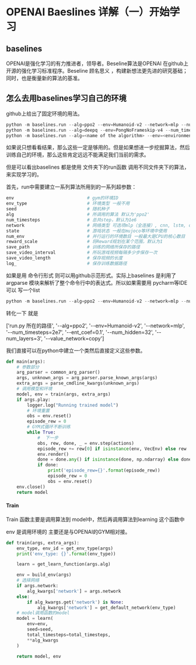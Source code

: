 # OPENAI Baeslines 详解（一）开始学习

## baselines

OPENAI是强化学习的有力推进者，领导者。Beseline算法是OPENAI 在github上开源的强化学习标准程序。Beseline 顾名思义 ，构建新想法更先进的研究基础；同时，也是衡量新的算法的基准。

## 怎么去用baselines学习自己的环境

github上给出了固定环境的用法。

```python
python -m baselines.run --alg=ppo2 --env=Humanoid-v2 --network=mlp --num_timesteps=2e7 --ent_coef=0.1 --num_hidden=32 --num_layers=3 --value_network=copy
python -m baselines.run --alg=deepq --env=PongNoFrameskip-v4 --num_timesteps=1e6
python -m baselines.run --alg=<name of the algorithm> --env=<environment_id> [additional arguments]
```

如果说只想看看结果，那么这些一定是够用的。但是如果想进一步挖掘算法，然后训练自己的环境，那么这些肯定远远不能满足我们当前的需求。



但是可以看出baselines 都是使用 文件夹下的run函数 调用不同文件夹下的算法，来实现学习的。

首先，run中需要建立一系列算法所用到的一系列超参数：

```python
env                            # gym的环境ID
env_type                       # 环境类型 一般不用 
seed                           # 随机种子
alg                            # 所调用的算法 默认为'ppo2'
num_timesteps                  # 总共step，默认为1e6
network                        # 网络类型 可选项mlp（全连接）, cnn, lstm, cnn_lstm, conv_only
state                          # 游戏状态 一般在mujoco等环境中使用
num_env                        # 并行运行的环境数目 一般最大是CPU的核心数目
reward_scale                   # 将Reward规划在某个范围，默认为1
save_path                      # 训练的网络所保存的路径
save_video_interval            # 所玩游戏视频每隔多少步保存一次
save_video_length              # 保存视频的长度
log_                           # 保存训练数据路径
```



如果是用 命令行形式 则可以用github示范形式。实际上baselines 是利用了argparse 模块来解析了整个命令行中的表达式。所以如果需要用 pycharm等IDE 可以 写一个list 


``` python
python -m baselines.run --alg=ppo2 --env=Humanoid-v2 --network=mlp --num_timesteps=2e7 --ent_coef=0.1 --num_hidden=32 --num_layers=3 --value_network=copy
```

转化一下 就是

['run.py 所在的路径', '--alg=ppo2', '--env=Humanoid-v2', '--network=mlp', '--num_timesteps=2e7', '--ent_coef=0.1', '--num_hidden=32', '--num_layers=3', '--value_network=copy']



我们直接可以在python中建立一个类然后直接定义这些参数。










```python
def main(args):
    # 参数部分
    arg_parser = common_arg_parser()
    args, unknown_args = arg_parser.parse_known_args(args)
    extra_args = parse_cmdline_kwargs(unknown_args)
    # 调用模型和环境
    model, env = train(args, extra_args)
    if args.play:
        logger.log("Running trained model")
        # 环境重置
        obs = env.reset()
        episode_rew = 0
        # GYM式循环不断训练
        while True:
            #  下一步
            obs, rew, done, _ = env.step(actions)
            episode_rew += rew[0] if isinstance(env, VecEnv) else rew
            env.render()
            done = done.any() if isinstance(done, np.ndarray) else done
            if done:
                print('episode_rew={}'.format(episode_rew))
                episode_rew = 0
                obs = env.reset()
    env.close()
    return model
```



#### Train

Train 函数主要是调用算法到 model中，然后再调用算法到learning 这个函数中

env   是调用环境的 主要还是与OPENAI的GYM相对接。

```python
def train(args, extra_args):
    env_type, env_id = get_env_type(args)
    print('env_type: {}'.format(env_type))

    learn = get_learn_function(args.alg)

    env = build_env(args)
    # 选择网络 
    if args.network:
        alg_kwargs['network'] = args.network
    else:
        if alg_kwargs.get('network') is None:
            alg_kwargs['network'] = get_default_network(env_type)
    # model调用函数的model      
    model = learn(
        env=env,
        seed=seed,
        total_timesteps=total_timesteps,
        **alg_kwargs
    )

    return model, env
```